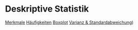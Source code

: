 # Deskriptive Statistik

[Merkmale](Merkmale.md)
[Häufigkeiten](Haufigkeiten.md)
[Boxplot](Boxplot.md)
[Varianz & Standardabweichung](Varianz.md))